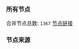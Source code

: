 ### 所有节点
合并节点总数: `1367`
[节点链接](https://raw.githubusercontent.com/rzhy1/11/master/sub/sub_merge_base64.txt)

### 节点来源